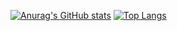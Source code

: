 [![Anurag's GitHub stats](https://github-readme-stats.vercel.app/api?username=mattix7771&show_icons=true&hide_rank=false&line_height=28
)](https://github.com/anuraghazra/github-readme-stats)
[![Top Langs](https://github-readme-stats.vercel.app/api/top-langs/?username=anuraghazra&langs_count=5&layout=compact&card_width=30)](https://github.com/anuraghazra/github-readme-stats)